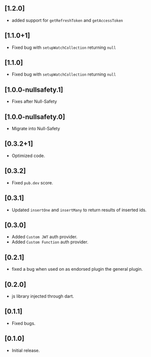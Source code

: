 ## [1.2.0]
* added support for `getRefreshToken` and `getAccessToken`

## [1.1.0+1]
* Fixed bug with `setupWatchCollection` returning `null`

## [1.1.0]
* Fixed bug with `setupWatchCollection` returning `null`

## [1.0.0-nullsafety.1]
* Fixes after Null-Safety

## [1.0.0-nullsafety.0]
* Migrate into Null-Safety

## [0.3.2+1]
* Optimized code.

## [0.3.2]
* Fixed `pub.dev` score.

## [0.3.1]
* Updated `insertOne` and `insertMany` to return results of inserted ids.

## [0.3.0]
* Added `Custom JWT` auth provider.
* Added `Custom Function` auth provider.

## [0.2.1]
* fixed a bug when used on as endorsed plugin the general plugin.

## [0.2.0]
* js library injected through dart.

## [0.1.1]
* Fixed bugs.

## [0.1.0]
* Initial release.
